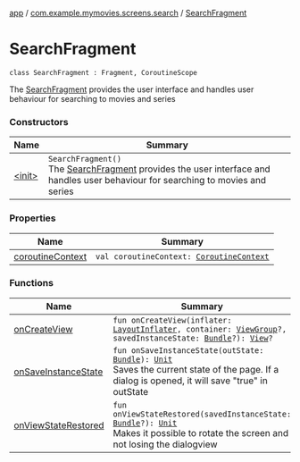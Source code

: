 [app](../../index.md) / [com.example.mymovies.screens.search](../index.md) / [SearchFragment](./index.md)

# SearchFragment

`class SearchFragment : Fragment, CoroutineScope`

The [SearchFragment](./index.md) provides the user interface and handles user behaviour for searching to movies and series

### Constructors

| Name | Summary |
|---|---|
| [&lt;init&gt;](-init-.md) | `SearchFragment()`<br>The [SearchFragment](./index.md) provides the user interface and handles user behaviour for searching to movies and series |

### Properties

| Name | Summary |
|---|---|
| [coroutineContext](coroutine-context.md) | `val coroutineContext: `[`CoroutineContext`](https://kotlinlang.org/api/latest/jvm/stdlib/kotlin.coroutines/-coroutine-context/index.html) |

### Functions

| Name | Summary |
|---|---|
| [onCreateView](on-create-view.md) | `fun onCreateView(inflater: `[`LayoutInflater`](https://developer.android.com/reference/android/view/LayoutInflater.html)`, container: `[`ViewGroup`](https://developer.android.com/reference/android/view/ViewGroup.html)`?, savedInstanceState: `[`Bundle`](https://developer.android.com/reference/android/os/Bundle.html)`?): `[`View`](https://developer.android.com/reference/android/view/View.html)`?` |
| [onSaveInstanceState](on-save-instance-state.md) | `fun onSaveInstanceState(outState: `[`Bundle`](https://developer.android.com/reference/android/os/Bundle.html)`): `[`Unit`](https://kotlinlang.org/api/latest/jvm/stdlib/kotlin/-unit/index.html)<br>Saves the current state of the page. If a dialog is opened, it will save "true" in outState |
| [onViewStateRestored](on-view-state-restored.md) | `fun onViewStateRestored(savedInstanceState: `[`Bundle`](https://developer.android.com/reference/android/os/Bundle.html)`?): `[`Unit`](https://kotlinlang.org/api/latest/jvm/stdlib/kotlin/-unit/index.html)<br>Makes it possible to rotate the screen and not losing the dialogview |
